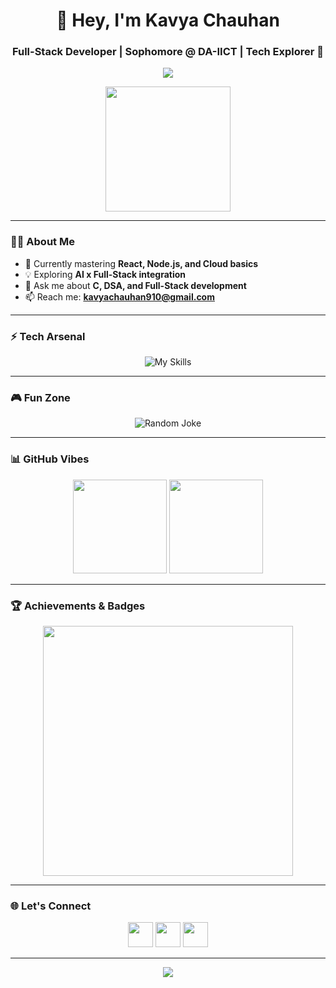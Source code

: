 <h1 align="center">👾 Hey, I'm Kavya Chauhan</h1>
<h3 align="center">Full-Stack Developer | Sophomore @ DA-IICT | Tech Explorer 🚀</h3>

<p align="center">
  <img src="https://capsule-render.vercel.app/api?type=rect&color=0:FF416C,100:FF4B2B&height=2"/>
</p>

<div align="center">
  <img src="https://media.giphy.com/media/du3J3cXyzhj75IOgvA/giphy.gif" width="200"/>
</div>

---

### 🧑‍💻 About Me
- 🌱 Currently mastering **React, Node.js, and Cloud basics**
- 💡 Exploring **AI x Full-Stack integration**
- 💬 Ask me about **C, DSA, and Full-Stack development**
- 📫 Reach me: **kavyachauhan910@gmail.com**

---

### ⚡ Tech Arsenal
<div align="center">
  
![My Skills](https://skillicons.dev/icons?i=html,css,js,react,nodejs,express,mysql,python,bootstrap,git,github,vscode,c,cpp,figma&theme=dark)

</div>

---

### 🎮 Fun Zone
<p align="center">
  <img src="https://readme-jokes.vercel.app/api?hideBorder&theme=tokyonight" alt="Random Joke" />
</p>

---

### 📊 GitHub Vibes
<div align="center">
  <img src="https://github-readme-stats.vercel.app/api?username=kavya020805&show_icons=true&theme=radical" height="150"/>
  <img src="https://github-readme-streak-stats.herokuapp.com/?user=kavya020805&theme=radical" height="150"/>
</div>

---

### 🏆 Achievements & Badges
<p align="center">
  <a href="https://holopin.io/@kavya020805">
    <img src="https://holopin.me/kavya020805" width="400"/>
  </a>
</p>

---

### 🌐 Let's Connect
<p align="center">
  <a href="https://instagram.com/kavyachauhan_13"><img src="https://skillicons.dev/icons?i=instagram" width="40"/></a>
  <a href="https://www.hackerrank.com/h202301116"><img src="https://skillicons.dev/icons?i=hackerrank" width="40"/></a>
  <a href="mailto:kavyachauhan910@gmail.com"><img src="https://skillicons.dev/icons?i=gmail" width="40"/></a>
</p>

---

<div align="center">
  <img src="https://capsule-render.vercel.app/api?type=waving&color=0:FF416C,100:FF4B2B&height=120&section=footer"/>
</div>
